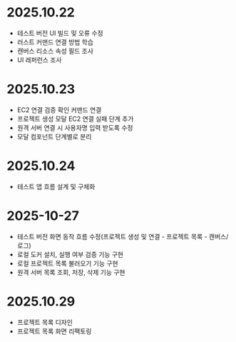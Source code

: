 # 2025.10.22
- 테스트 버전 UI 빌드 및 오류 수정
- 러스트 커맨드 연결 방법 학습
- 캔버스 리소스 속성 필드 조사
- UI 레퍼런스 조사

# 2025.10.23
- EC2 연결 검증 확인 커맨드 연결
- 프로젝트 생성 모달 EC2 연결 실패 단계 추가
- 원격 서버 연결 시 사용자명 입력 받도록 수정
- 모달 컴포넌트 단계별로 분리

# 2025.10.24
- 테스트 앱 흐름 설계 및 구체화

# 2025-10-27
- 테스트 버전 화면 동작 흐름 수정(프로젝트 생성 및 연결 - 프로젝트 목록 - 캔버스/로그)
- 로컬 도커 설치, 실행 여부 검증 기능 구현
- 로컬 프로젝트 목록 불러오기 기능 구현
- 원격 서버 목록 조회, 저장, 삭제 기능 구현

# 2025.10.29
- 프로젝트 목록 디자인
- 프로젝트 목록 화면 리팩토링